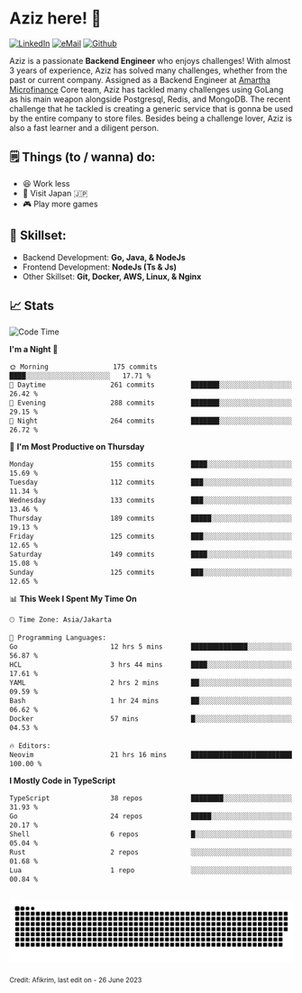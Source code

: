 # Aziz here! 👋

[![LinkedIn](https://img.shields.io/static/v1?message=afikrim&logo=linkedin&label=&color=0077B5&logoColor=white&labelColor=&style=for-the-badge)](https://www.linkedin.com/in/afikrim)
[![eMail](https://img.shields.io/static/v1?message=afikrim10@gmail.com&logo=gmail&label=&color=D14836&logoColor=white&labelColor=&style=for-the-badge)](mailto:afikrim10@gmail.com)
[![Github](https://komarev.com/ghpvc/?username=afikrim&label=Visitors&style=for-the-badge)](https://www.github.com/afikrim)

<!--Introduction-->
Aziz is a passionate **Backend Engineer** who enjoys challenges! With almost 3 years of experience, Aziz has solved many challenges, whether from the past or current company. Assigned as a Backend Engineer at [Amartha Microfinance](https://amartha.com) Core team, Aziz has tackled many challenges using GoLang as his main weapon alongside Postgresql, Redis, and MongoDB. The recent challenge that he tackled is creating a generic service that is gonna be used by the entire company to store files. Besides being a challenge lover, Aziz is also a fast learner and a diligent person.

<!--Things TODO-->
## 🗒️ Things (to / wanna) do:

- 😆 Work less
- 🚀 Visit Japan 🇯🇵
- 🎮 Play more games

<!--Skillset-->
## 🏅 Skillset:

- Backend Development: **Go, Java, & NodeJs**
- Frontend Development: **NodeJs (Ts & Js)**
- Other Skillset: **Git, Docker, AWS, Linux, & Nginx**

## 📈 Stats  

<!--START_SECTION:waka-->
![Code Time](http://img.shields.io/badge/Code%20Time-1%2C450%20hrs%2014%20mins-blue)

**I'm a Night 🦉** 

```text
🌞 Morning                175 commits         ████░░░░░░░░░░░░░░░░░░░░░   17.71 % 
🌆 Daytime                261 commits         ███████░░░░░░░░░░░░░░░░░░   26.42 % 
🌃 Evening                288 commits         ███████░░░░░░░░░░░░░░░░░░   29.15 % 
🌙 Night                  264 commits         ███████░░░░░░░░░░░░░░░░░░   26.72 % 
```
📅 **I'm Most Productive on Thursday** 

```text
Monday                   155 commits         ████░░░░░░░░░░░░░░░░░░░░░   15.69 % 
Tuesday                  112 commits         ███░░░░░░░░░░░░░░░░░░░░░░   11.34 % 
Wednesday                133 commits         ███░░░░░░░░░░░░░░░░░░░░░░   13.46 % 
Thursday                 189 commits         █████░░░░░░░░░░░░░░░░░░░░   19.13 % 
Friday                   125 commits         ███░░░░░░░░░░░░░░░░░░░░░░   12.65 % 
Saturday                 149 commits         ████░░░░░░░░░░░░░░░░░░░░░   15.08 % 
Sunday                   125 commits         ███░░░░░░░░░░░░░░░░░░░░░░   12.65 % 
```


📊 **This Week I Spent My Time On** 

```text
🕑︎ Time Zone: Asia/Jakarta

💬 Programming Languages: 
Go                       12 hrs 5 mins       ██████████████░░░░░░░░░░░   56.87 % 
HCL                      3 hrs 44 mins       ████░░░░░░░░░░░░░░░░░░░░░   17.61 % 
YAML                     2 hrs 2 mins        ██░░░░░░░░░░░░░░░░░░░░░░░   09.59 % 
Bash                     1 hr 24 mins        ██░░░░░░░░░░░░░░░░░░░░░░░   06.62 % 
Docker                   57 mins             █░░░░░░░░░░░░░░░░░░░░░░░░   04.53 % 

🔥 Editors: 
Neovim                   21 hrs 16 mins      █████████████████████████   100.00 % 
```

**I Mostly Code in TypeScript** 

```text
TypeScript               38 repos            ████████░░░░░░░░░░░░░░░░░   31.93 % 
Go                       24 repos            █████░░░░░░░░░░░░░░░░░░░░   20.17 % 
Shell                    6 repos             █░░░░░░░░░░░░░░░░░░░░░░░░   05.04 % 
Rust                     2 repos             ░░░░░░░░░░░░░░░░░░░░░░░░░   01.68 % 
Lua                      1 repo              ░░░░░░░░░░░░░░░░░░░░░░░░░   00.84 % 
```




<!--END_SECTION:waka-->


<br clear="both">

<div align="center">
  <img src="https://raw.githubusercontent.com/afikrim/afikrim/output/snake.svg" alt="Snake animation" />
</div>


<sub>Credit: Afikrim, last edit on - 26 June 2023</sub>
